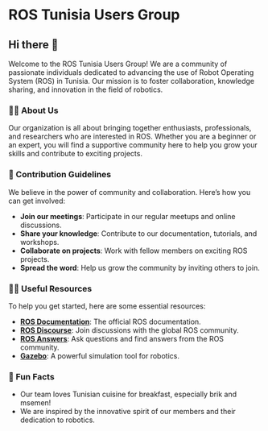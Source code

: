 # ROS Tunisia Users Group

## Hi there 👋

Welcome to the ROS Tunisia Users Group! We are a community of passionate individuals dedicated to advancing the use of Robot Operating System (ROS) in Tunisia. Our mission is to foster collaboration, knowledge sharing, and innovation in the field of robotics.

### 🙋‍♀️ About Us

Our organization is all about bringing together enthusiasts, professionals, and researchers who are interested in ROS. Whether you are a beginner or an expert, you will find a supportive community here to help you grow your skills and contribute to exciting projects.

### 🌈 Contribution Guidelines

We believe in the power of community and collaboration. Here’s how you can get involved:
- **Join our meetings**: Participate in our regular meetups and online discussions.
- **Share your knowledge**: Contribute to our documentation, tutorials, and workshops.
- **Collaborate on projects**: Work with fellow members on exciting ROS projects.
- **Spread the word**: Help us grow the community by inviting others to join.

### 👩‍💻 Useful Resources

To help you get started, here are some essential resources:
- **[ROS Documentation](https://docs.ros.org/)**: The official ROS documentation.
- **[ROS Discourse](https://discourse.ros.org/)**: Join discussions with the global ROS community.
- **[ROS Answers](https://answers.ros.org/)**: Ask questions and find answers from the ROS community.
- **[Gazebo](http://gazebosim.org/)**: A powerful simulation tool for robotics.

### 🍿 Fun Facts

- Our team loves Tunisian cuisine for breakfast, especially brik and msemen!
- We are inspired by the innovative spirit of our members and their dedication to robotics.
